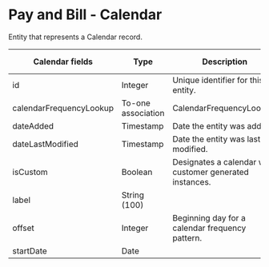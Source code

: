 # Pay and Bill - Calendar

Entity that represents a Calendar record.


<table>
    <colgroup>
        <col width="20%" />
        <col width="20%" />
        <col width="20%" />
        <col width="20%" />
        <col width="20%" />
    </colgroup>
    <thead>
        <tr class="header">
            <th>Calendar fields</th>
            <th>Type</th>
            <th>Description</th>
            <th>Not null</th>
            <th>Read-only</th>
        </tr>
    </thead>
    <tbody>
        <tr class="even">
            <td>id</td>
            <td>Integer</td>
            <td>Unique identifier for this entity.</td>
            <td>X</td>
            <td>X</td>
        </tr>
        <tr class="odd">
            <td>calendarFrequencyLookup</td>
            <td>To-one association</td>
            <td>CalendarFrequencyLookup.</td>
            <td>X</td>
            <td></td>
        </tr>
        <tr class="even">
            <td>dateAdded</td>
            <td>Timestamp</td>
            <td>Date the entity was added.</td>
            <td>X</td>
            <td>X</td>
        </tr>
        <tr class="odd">
            <td>dateLastModified</td>
            <td>Timestamp</td>
            <td>Date the entity was last modified.</td>
            <td></td>
            <td>X</td>
        </tr>
        <tr class="even">
            <td>isCustom</td>
            <td>Boolean</td>
            <td>Designates a calendar with customer generated instances.</td>
            <td>X</td>
            <td>X</td>
        </tr>
        <tr class="odd">
            <td>label</td>
            <td>String (100)</td>
            <td></td>
            <td>X</td>
            <td></td>
        </tr>
        <tr class="even">
            <td>offset</td>
            <td>Integer</td>
            <td>Beginning day for a calendar frequency pattern.</td>
            <td></td>
            <td></td>
        </tr>
        <tr class="odd">
            <td>startDate</td>
            <td>Date</td>
            <td></td>
            <td>X</td>
            <td></td>
        </tr>
    </tbody>
</table>



     
        
